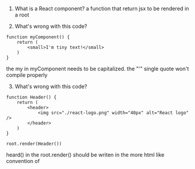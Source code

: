 1. What is a React component?
   a function that return jsx to be rendered in a root

2. What's wrong with this code?

```
function myComponent() {
    return (
        <small>I'm tiny text!</small>
    )
}
```

the my in myComponent needs to be capitalized. the "'" single quote won't compile properly

3. What's wrong with this code?

```
function Header() {
    return (
        <header>
            <img src="./react-logo.png" width="40px" alt="React logo" />
        </header>
    )
}

root.render(Header())
```

heard() in the root.render() should be writen in the more html like convention of <Header />
